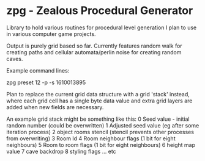 # zpg - Zealous Procedural Generator

Library to hold various routines for procedural level generation I plan to use in various computer game projects.

Output is purely grid based so far. Currently features random walk for creating paths and cellular automata/perlin noise for creating random caves.

Example command lines:

zpg preset 12 -p -s 1610013895



Plan to replace the current grid data structure with a grid 'stack' instead,
where each grid cell has a single byte data value and extra grid layers are
added when new fields are necessary.

An example grid stack might be something like this:
0 Seed value - initial random number (could be overwritten)
1 Adjusted seed value (eg after some iteration process)
2 object rooms stencil (stencil prevents other processes from overwriting)
3 Room Id
4 Room neighbour flags (1 bit for eight neighbours)
5 Room to room flags (1 bit for eight neighbours)
6 height map value
7 cave backdrop
8 styling flags
... etc

